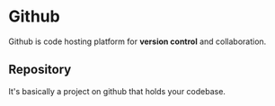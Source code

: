 # Github

Github is code hosting platform for **version control** and collaboration.

## Repository

It's basically a project on github that holds your codebase.
